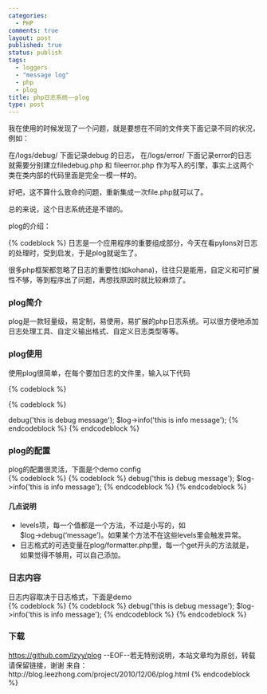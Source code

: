 ```yaml
--- 
categories: 
  - PHP
comments: true
layout: post
published: true
status: publish
tags: 
  - loggers
  - "message log"
  - php
  - plog
title: php日志系统——plog
type: post
---
```

我在使用的时候发现了一个问题，就是要想在不同的文件夹下面记录不同的状况，例如：

在/logs/debug/ 下面记录debug 的日志， 在/logs/error/ 下面记录error的日志 就需要分别建立filedebug.php 和 fileerror.php 作为写入的引擎，事实上这两个类在类内部的代码里面是完全一模一样的。

好吧，这不算什么致命的问题，重新集成一次file.php就可以了。

总的来说，这个日志系统还是不错的。

<!--more-->

plog的介绍：

{% codeblock %}
日志是一个应用程序的重要组成部分，今天在看pylons对日志的处理时，受到启发，于是plog就诞生了。

很多php框架都忽略了日志的重要性(如kohana)，往往只是能用，自定义和可扩展性不够，等到程序出了问题，再想找原因时就比较麻烦了。
<h3>plog简介</h3>
plog是一款轻量级，易定制，易使用，易扩展的php日志系统。可以很方便地添加日志处理工具、自定义输出格式、自定义日志类型等等。
<h3>plog使用</h3>
使用plog很简单，在每个要加日志的文件里，输入以下代码
<div>

{% codeblock %}

{% codeblock %}
<?php
// 载入plog类
require '../../plog/classes/plog.php';

// 设置config，config文件位置可以自定义
// 对于单入口文件，这两段代码可以放在入口文件处
Plog::set_config(include 'path/to/config.php');

// 把下面这段代码放到对应的文件里
$log = Plog::factory(__FILE__);

// 使用
$log->debug('this is debug message');
$log->info('this is info message');

{% endcodeblock %}

{% endcodeblock %}

</div>
<h3>plog的配置</h3>
plog的配置很灵活，下面是个demo config
<div>

{% codeblock %}

{% codeblock %}
<?php
// 载入plog类
require '../../plog/classes/plog.php';

// 设置config，config文件位置可以自定义
// 对于单入口文件，这两段代码可以放在入口文件处
Plog::set_config(include 'path/to/config.php');

// 把下面这段代码放到对应的文件里
$log = Plog::factory(__FILE__);

// 使用
$log->debug('this is debug message');
$log->info('this is info message');

{% endcodeblock %}

{% endcodeblock %}

</div>
<h4>几点说明</h4>
<ul>
<li>levels项，每一个值都是一个方法，不过是小写的，如$log→debug(‘message’)。如果某个方法不在这些levels里会触发异常。</li>
	<li>日志格式的可选变量在plog/formatter.php里，每一个get开头的方法就是，如果觉得不够用，可以自己添加。</li>
</ul>
<h3>日志内容</h3>
日志内容取决于日志格式，下面是demo
<div>

{% codeblock %}

{% codeblock %}
<?php
// 载入plog类
require '../../plog/classes/plog.php';

// 设置config，config文件位置可以自定义
// 对于单入口文件，这两段代码可以放在入口文件处
Plog::set_config(include 'path/to/config.php');

// 把下面这段代码放到对应的文件里
$log = Plog::factory(__FILE__);

// 使用
$log->debug('this is debug message');
$log->info('this is info message');

{% endcodeblock %}

{% endcodeblock %}

</div>
<h3>下载</h3>
<a href="https://github.com/lzyy/plog">https://github.com/lzyy/plog</a>
--EOF--若无特别说明，本站文章均为原创，转载请保留链接，谢谢
来自：http://blog.leezhong.com/project/2010/12/06/plog.html
{% endcodeblock %}
